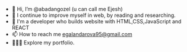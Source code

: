 - 👋 Hi, I’m @abadangozel (u can call me Ejesh)
- 👀 I continue to improve myself in web, by reading and researching. 
- 🌱 I'm a developer who builds website with HTML,CSS,JavaScript and REACT
- 📫 How to reach me egalandarova95@gmail.com
- 👩🏻‍💻 Explore my portfolio.
